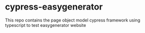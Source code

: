 # cypress-easygenerator
This repo contains the page object model cypress framework using typescript to test easygenerator website

